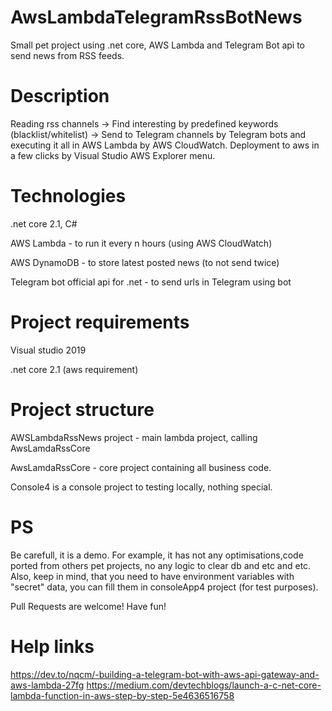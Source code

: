 # AwsLambdaTelegramRssBotNews
Small pet project using .net core, AWS Lambda and Telegram Bot api to send news from RSS feeds.

# Description

Reading rss channels -> Find interesting by predefined keywords (blacklist/whitelist) -> Send to Telegram channels by Telegram bots and executing it all in AWS Lambda by AWS CloudWatch. Deployment to aws in a few clicks by Visual Studio AWS Explorer menu.

# Technologies
.net core 2.1, C#

AWS Lambda - to run it every n hours (using AWS CloudWatch)

AWS DynamoDB - to store latest posted news (to not send twice)

Telegram bot official api for .net - to send urls in Telegram using bot

# Project requirements
Visual studio 2019

.net core 2.1 (aws requirement)

# Project structure
AWSLambdaRssNews project - main lambda project, calling AwsLamdaRssCore

AwsLamdaRssCore - core project containing all business code.

Console4 is a console project to testing locally, nothing special.

# PS
Be carefull, it is a demo. For example, it has not any optimisations,code ported from others pet projects, no any logic to clear db and etc and etc. Also, keep in mind, that you need to have environment variables with "secret" data, you can fill them in consoleApp4 project (for test purposes).

Pull Requests are welcome! Have fun!

# Help links
https://dev.to/nqcm/-building-a-telegram-bot-with-aws-api-gateway-and-aws-lambda-27fg
https://medium.com/devtechblogs/launch-a-c-net-core-lambda-function-in-aws-step-by-step-5e4636516758
